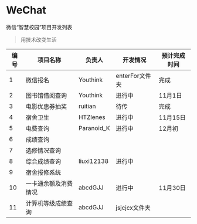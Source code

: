 # WeChat
微信“智慧校园”项目开发列表
>用技术改变生活

|编号|项目名称|负责人|开发情况|预计完成时间|
|----|--------|-------|---------|----------|
|1|微信报名|Youthink|enterFor文件夹|完成|
|2|图书馆借阅查询|Youthink|进行中|11月1日|
|3|电影优惠券抽奖|ruitian|待传|完成|
|4|宿舍卫生|HTZlenes|进行中|11月15日||
|5|电费查询|Paranoid_K|进行中|12月初||
|6|成绩查询|||||
|7|选修情况查询||||||
|8|综合成绩查询|liuxi12138|进行中||||
|9|宿舍报修系统||||||
|10|一卡通余额及消费情况|abcdGJJ|进行中|11月30日|
|11|计算机等级成绩查询|abcdGJJ|jsjcjcx文件夹|
